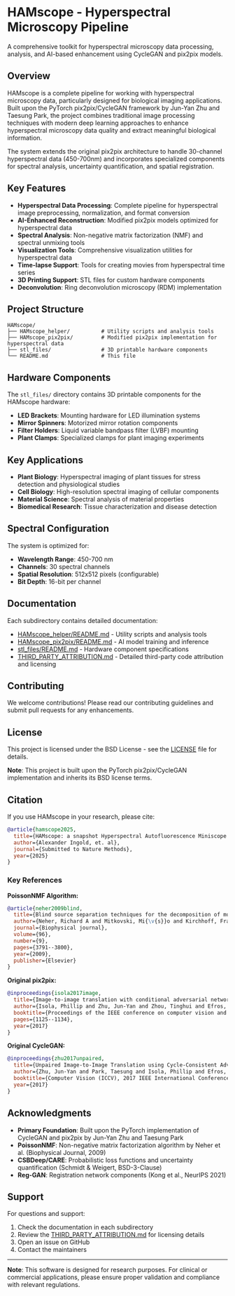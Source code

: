 # HAMscope - Hyperspectral Microscopy Pipeline

A comprehensive toolkit for hyperspectral microscopy data processing, analysis, and AI-based enhancement using CycleGAN and pix2pix models.

## Overview

HAMscope is a complete pipeline for working with hyperspectral microscopy data, particularly designed for biological imaging applications. Built upon the PyTorch pix2pix/CycleGAN framework by Jun-Yan Zhu and Taesung Park, the project combines traditional image processing techniques with modern deep learning approaches to enhance hyperspectral microscopy data quality and extract meaningful biological information.

The system extends the original pix2pix architecture to handle 30-channel hyperspectral data (450-700nm) and incorporates specialized components for spectral analysis, uncertainty quantification, and spatial registration.

## Key Features

- **Hyperspectral Data Processing**: Complete pipeline for hyperspectral image preprocessing, normalization, and format conversion
- **AI-Enhanced Reconstruction**: Modified pix2pix models optimized for hyperspectral data
- **Spectral Analysis**: Non-negative matrix factorization (NMF) and spectral unmixing tools
- **Visualization Tools**: Comprehensive visualization utilities for hyperspectral data
- **Time-lapse Support**: Tools for creating movies from hyperspectral time series
- **3D Printing Support**: STL files for custom hardware components
- **Deconvolution**: Ring deconvolution microscopy (RDM) implementation

## Project Structure

```
HAMscope/
├── HAMscope_helper/          # Utility scripts and analysis tools
├── HAMscope_pix2pix/         # Modified pix2pix implementation for hyperspectral data
├── stl_files/                # 3D printable hardware components
└── README.md                 # This file
```

## Hardware Components

The `stl_files/` directory contains 3D printable components for the HAMscope hardware:

- **LED Brackets**: Mounting hardware for LED illumination systems
- **Mirror Spinners**: Motorized mirror rotation components
- **Filter Holders**: Liquid variable bandpass filter (LVBF) mounting
- **Plant Clamps**: Specialized clamps for plant imaging experiments

## Key Applications

- **Plant Biology**: Hyperspectral imaging of plant tissues for stress detection and physiological studies
- **Cell Biology**: High-resolution spectral imaging of cellular components
- **Material Science**: Spectral analysis of material properties
- **Biomedical Research**: Tissue characterization and disease detection

## Spectral Configuration

The system is optimized for:
- **Wavelength Range**: 450-700 nm
- **Channels**: 30 spectral channels
- **Spatial Resolution**: 512x512 pixels (configurable)
- **Bit Depth**: 16-bit per channel

## Documentation

Each subdirectory contains detailed documentation:
- [HAMscope_helper/README.md](HAMscope_helper/README.md) - Utility scripts and analysis tools
- [HAMscope_pix2pix/README.md](HAMscope_pix2pix/README.md) - AI model training and inference
- [stl_files/README.md](stl_files/README.md) - Hardware component specifications
- [THIRD_PARTY_ATTRIBUTION.md](THIRD_PARTY_ATTRIBUTION.md) - Detailed third-party code attribution and licensing

## Contributing

We welcome contributions! Please read our contributing guidelines and submit pull requests for any enhancements.

## License

This project is licensed under the BSD License - see the [LICENSE](LICENSE) file for details.

**Note**: This project is built upon the PyTorch pix2pix/CycleGAN implementation and inherits its BSD license terms.

## Citation

If you use HAMscope in your research, please cite:

```bibtex
@article{hamscope2025,
  title={HAMscope: a snapshot Hyperspectral Autofluorescence Miniscope for real-time molecular imaging in living plants},
  author={Alexander Ingold, et. al},
  journal={Submitted to Nature Methods},
  year={2025}
}
```

### Key References

**PoissonNMF Algorithm:**
```bibtex
@article{neher2009blind,
  title={Blind source separation techniques for the decomposition of multiply labeled fluorescence images},
  author={Neher, Richard A and Mitkovski, Mi{\v{s}}o and Kirchhoff, Frank and Neher, Erwin and Theis, Fabian J and Zeug, Andr{\'e}},
  journal={Biophysical journal},
  volume={96},
  number={9},
  pages={3791--3800},
  year={2009},
  publisher={Elsevier}
}
```

**Original pix2pix:**
```bibtex
@inproceedings{isola2017image,
  title={Image-to-image translation with conditional adversarial networks},
  author={Isola, Phillip and Zhu, Jun-Yan and Zhou, Tinghui and Efros, Alexei A},
  booktitle={Proceedings of the IEEE conference on computer vision and pattern recognition},
  pages={1125--1134},
  year={2017}
}
```

**Original CycleGAN:**
```bibtex
@inproceedings{zhu2017unpaired,
  title={Unpaired Image-to-Image Translation using Cycle-Consistent Adversarial Networks},
  author={Zhu, Jun-Yan and Park, Taesung and Isola, Phillip and Efros, Alexei A},
  booktitle={Computer Vision (ICCV), 2017 IEEE International Conference on},
  year={2017}
}
```

## Acknowledgments

- **Primary Foundation**: Built upon the PyTorch implementation of CycleGAN and pix2pix by Jun-Yan Zhu and Taesung Park
- **PoissonNMF**: Non-negative matrix factorization algorithm by Neher et al. (Biophysical Journal, 2009)
- **CSBDeep/CARE**: Probabilistic loss functions and uncertainty quantification (Schmidt & Weigert, BSD-3-Clause)
- **Reg-GAN**: Registration network components (Kong et al., NeurIPS 2021)

## Support

For questions and support:
1. Check the documentation in each subdirectory
2. Review the [THIRD_PARTY_ATTRIBUTION.md](THIRD_PARTY_ATTRIBUTION.md) for licensing details
3. Open an issue on GitHub
4. Contact the maintainers

---

**Note**: This software is designed for research purposes. For clinical or commercial applications, please ensure proper validation and compliance with relevant regulations.
